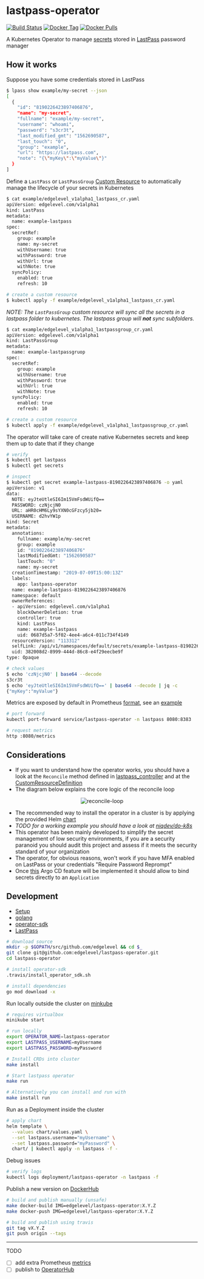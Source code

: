 # lastpass-operator

[![Build Status][build-image]][build-url]
[![Docker Tag][tag-image]][tag-url]
[![Docker Pulls][pulls-image]][pulls-url]

[build-image]: https://github.com/edgelevel/lastpass-operator/actions/workflows/ci.yml/badge.svg
[build-url]: https://github.com/edgelevel/lastpass-operator/actions/workflows/ci.yml
[tag-image]: https://img.shields.io/github/tag/edgelevel/lastpass-operator.svg?style=popout-square&color=blue
[tag-url]: https://hub.docker.com/r/edgelevel/lastpass-operator
[pulls-image]: https://img.shields.io/docker/pulls/edgelevel/lastpass-operator?color=orange&style=flat-square
[pulls-url]: https://hub.docker.com/r/edgelevel/lastpass-operator

A Kubernetes Operator to manage [secrets](https://kubernetes.io/docs/concepts/configuration/secret) stored in [LastPass](https://www.lastpass.com) password manager

## How it works

Suppose you have some credentials stored in LastPass
```bash
$ lpass show example/my-secret --json
[
  {
    "id": "8190226423897406876",
    "name": "my-secret",
    "fullname": "example/my-secret",
    "username": "whoami",
    "password": "s3cr3t",
    "last_modified_gmt": "1562690587",
    "last_touch": "0",
    "group": "example",
    "url": "https://lastpass.com",
    "note": "{\"myKey\":\"myValue\"}"
  }
]
```

Define a `LastPass` or `LastPassGroup` [Custom Resource](https://kubernetes.io/docs/concepts/extend-kubernetes/api-extension/custom-resources) to automatically manage the lifecycle of your secrets in Kubernetes
```bash
$ cat example/edgelevel_v1alpha1_lastpass_cr.yaml
apiVersion: edgelevel.com/v1alpha1
kind: LastPass
metadata:
  name: example-lastpass
spec:
  secretRef:
    group: example
    name: my-secret
    withUsername: true
    withPassword: true
    withUrl: true
    withNote: true
  syncPolicy:
    enabled: true
    refresh: 10

# create a custom resource
$ kubectl apply -f example/edgelevel_v1alpha1_lastpass_cr.yaml
```
_NOTE: The `LastPassGroup` custom resource will sync all the secrets in a lastpass folder to kubernetes. The lastpass group will **not** sync subfolders._
```bash
$ cat example/edgelevel_v1alpha1_lastpassgroup_cr.yaml
apiVersion: edgelevel.com/v1alpha1
kind: LastPassGroup
metadata:
  name: example-lastpassgruop
spec:
  secretRef:
    group: example
    withUsername: true
    withPassword: true
    withUrl: true
    withNote: true
  syncPolicy:
    enabled: true
    refresh: 10

# create a custom resource
$ kubectl apply -f example/edgelevel_v1alpha1_lastpassgroup_cr.yaml
```

The operator will take care of create native Kubernetes secrets and keep them up to date that if they change
```bash
# verify
$ kubectl get lastpass
$ kubectl get secrets

# inspect
$ kubectl get secret example-lastpass-8190226423897406876 -o yaml
apiVersion: v1
data:
  NOTE: eyJteUtleSI6Im15VmFsdWUifQ==
  PASSWORD: czNjcjN0
  URL: aHR0cHM6Ly9sYXN0cGFzcy5jb20=
  USERNAME: d2hvYW1p
kind: Secret
metadata:
  annotations:
    fullname: example/my-secret
    group: example
    id: "8190226423897406876"
    lastModifiedGmt: "1562690587"
    lastTouch: "0"
    name: my-secret
  creationTimestamp: "2019-07-09T15:00:13Z"
  labels:
    app: lastpass-operator
  name: example-lastpass-8190226423897406876
  namespace: default
  ownerReferences:
  - apiVersion: edgelevel.com/v1alpha1
    blockOwnerDeletion: true
    controller: true
    kind: LastPass
    name: example-lastpass
    uid: 0687d5a7-5f02-4ee4-a6c4-011c734f4149
  resourceVersion: "113312"
  selfLink: /api/v1/namespaces/default/secrets/example-lastpass-8190226423897406876
  uid: 382008d2-8999-444d-86c8-e4f29eecbe9f
type: Opaque

# check values
$ echo 'czNjcjN0' | base64 --decode
s3cr3t
$ echo 'eyJteUtleSI6Im15VmFsdWUifQ==' | base64 --decode | jq -c
{"myKey":"myValue"}
```

Metrics are exposed by default in Prometheus [format](https://prometheus.io/docs/instrumenting/exposition_formats), see an [example](example/metrics.txt)
```bash
# port forward
kubectl port-forward service/lastpass-operator -n lastpass 8080:8383

# request metrics
http :8080/metrics
```

## Considerations

* If you want to understand how the operator works, you should have a look at the `Reconcile` method defined in [lastpass_controller](https://github.com/edgelevel/lastpass-operator/blob/master/pkg/controller/lastpass/lastpass_controller.go) and at the [CustomResourceDefinition](https://github.com/edgelevel/lastpass-operator/blob/master/chart/templates/crd.yaml)
* The diagram below explains the core logic of the reconcile loop

<p align="center">
  <img src="docs/img/reconcile-loop.png" alt="reconcile-loop">
</p>

* The recommended way to install the operator in a cluster is by applying the provided Helm [chart](chart/)
* *TODO for a working example you should have a look at [niqdev/do-k8s](https://github.com/niqdev/do-k8s)*
* This operator has been mainly developed to simplify the secret management of low security environments, if you are a security paranoid you should audit this project and assess if it meets the security standard of your organization
* The operator, for obvious reasons, won't work if you have MFA enabled on LastPass or your credentials "Require Password Reprompt"
* Once [this](https://github.com/argoproj/argo-cd/issues/1786) Argo CD feature will be implemented it should allow to bind secrets directly to an `Application`

## Development

* [Setup](docs/setup.md)
* [golang](docs/golang.md)
* [operator-sdk](docs/operator.md)
* [LastPass](docs/lastpass.md)

```bash
# download source
mkdir -p $GOPATH/src/github.com/edgelevel && cd $_
git clone git@github.com:edgelevel/lastpass-operator.git
cd lastpass-operator

# install operator-sdk
.travis/install_operator_sdk.sh

# install dependencies
go mod download -x
```

Run locally outside the cluster on [minkube](https://github.com/kubernetes/minikube)
```bash
# requires virtualbox
minikube start

# run locally
export OPERATOR_NAME=lastpass-operator
export LASTPASS_USERNAME=myUsername
export LASTPASS_PASSWORD=myPassword

# Install CRDs into cluster
make install

# Start lastpass operator
make run

# Alternatively you can install and run with
make install run

```

Run as a Deployment inside the cluster
```bash
# apply chart
helm template \
  --values chart/values.yaml \
  --set lastpass.username="myUsername" \
  --set lastpass.password="myPassword" \
  chart/ | kubectl apply -n lastpass -f -
```

Debug issues
```bash
# verify logs
kubectl logs deployment/lastpass-operator -n lastpass -f
```

Publish a new version on [DockerHub](https://hub.docker.com/r/edgelevel/lastpass-operator)
```bash
# build and publish manually (unsafe)
make docker-build IMG=edgelevel/lastpass-operator:X.Y.Z
make docker-push IMG=edgelevel/lastpass-operator:X.Y.Z

# build and publish using travis
git tag vX.Y.Z
git push origin --tags
```

---

TODO
* [ ] add extra Prometheus [metrics](https://prometheus.io/docs/guides/go-application)
* [ ] publish to [OperatorHub](https://operatorhub.io/contribute)
